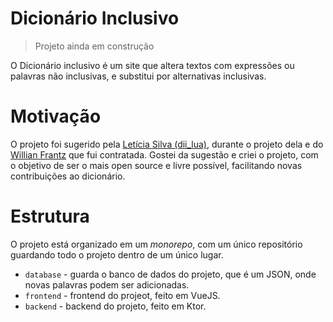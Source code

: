 # Dicionário Inclusivo

> Projeto ainda em construção

O Dicionário inclusivo é um site que altera textos com expressões ou palavras não inclusivas, e substitui por alternativas inclusivas.

# Motivação

O projeto foi sugerido pela [Letícia Silva (dii_lua)](https://twitter.com/dii_lua/), durante o projeto dela e do [Willian Frantz](frantz_willian) que fui contratada. Gostei da sugestão e criei o projeto, com o objetivo de ser o mais open source e livre possível, facilitando novas contribuições ao dicionário.

# Estrutura

O projeto está organizado em um *monorepo*, com um único repositório guardando todo o projeto dentro de um único lugar.

- `database` - guarda o banco de dados do projeto, que é um JSON, onde novas palavras podem ser adicionadas.
- `frontend` - frontend do projeot, feito em VueJS.
- `backend` - backend do projeto, feito em Ktor.
